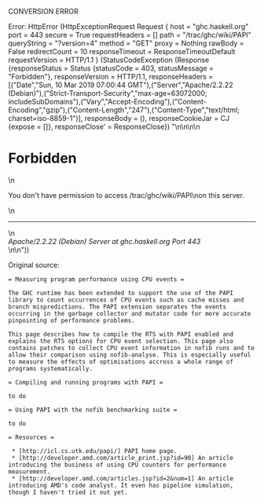 CONVERSION ERROR

Error: HttpError (HttpExceptionRequest Request {
  host                 = "ghc.haskell.org"
  port                 = 443
  secure               = True
  requestHeaders       = []
  path                 = "/trac/ghc/wiki/PAPI"
  queryString          = "?version=4"
  method               = "GET"
  proxy                = Nothing
  rawBody              = False
  redirectCount        = 10
  responseTimeout      = ResponseTimeoutDefault
  requestVersion       = HTTP/1.1
}
 (StatusCodeException (Response {responseStatus = Status {statusCode = 403, statusMessage = "Forbidden"}, responseVersion = HTTP/1.1, responseHeaders = [("Date","Sun, 10 Mar 2019 07:00:44 GMT"),("Server","Apache/2.2.22 (Debian)"),("Strict-Transport-Security","max-age=63072000; includeSubDomains"),("Vary","Accept-Encoding"),("Content-Encoding","gzip"),("Content-Length","247"),("Content-Type","text/html; charset=iso-8859-1")], responseBody = (), responseCookieJar = CJ {expose = []}, responseClose' = ResponseClose}) "<!DOCTYPE HTML PUBLIC \"-//IETF//DTD HTML 2.0//EN\">\n<html><head>\n<title>403 Forbidden</title>\n</head><body>\n<h1>Forbidden</h1>\n<p>You don't have permission to access /trac/ghc/wiki/PAPI\non this server.</p>\n<hr>\n<address>Apache/2.2.22 (Debian) Server at ghc.haskell.org Port 443</address>\n</body></html>\n"))

Original source:

```trac
= Measuring program performance using CPU events =

The GHC runtime has been extended to support the use of the PAPI library to count occurrences of CPU events such as cache misses and branch mispredictions. The PAPI extension separates the events occurring in the garbage collector and mutator code for more accurate pinpointing of performance problems.

This page describes how to compile the RTS with PAPI enabled and explains the RTS options for CPU event selection. This page also contains patches to collect CPU event information in nofib runs and to allow their comparison using nofib-analyse. This is especially useful to measure the effects of optimisations accross a whole range of programs systematically.

= Compiling and running programs with PAPI =

to do

= Using PAPI with the nofib benchmarking suite =

to do

= Resources =

 * [http://icl.cs.utk.edu/papi/] PAPI home page.
 * [http://developer.amd.com/article_print.jsp?id=90] An article introducing the business of using CPU counters for performance measurement.
 * [http://developer.amd.com/articles.jsp?id=2&num=1] An article introducing AMD's code analyst. It even has pipeline simulation, though I haven't tried it out yet.

```
